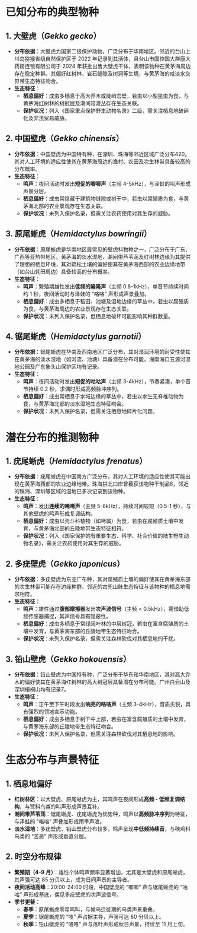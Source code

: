 # 已知分布的典型物种
## 1. 大壁虎（_Gekko gecko_）
- **分布依据**：大壁虎为国家二级保护动物，广泛分布于华南地区。邻近的台山上川岛猕猴省级自然保护区于 2022 年记录到其活体，且台山市国控国大群康大药房连锁有限公司于 2024 年获批出售大壁虎干体，表明该物种在黄茅海周边存在稳定种群。其偏好红树林、岩石缝隙及树洞等生境，与黄茅海的咸淡水交界带生态特征吻合。
- **生态特征**：
    - **栖息偏好**：成虫多栖息于高大乔木或陡峭岩壁，若虫以小型昆虫为食，与黄茅海红树林的树冠层及潮间带灌丛存在生态关联。
    - **保护状况**：列入《国家重点保护野生动物名录》二级，需关注栖息地破碎化及非法贸易威胁。
## 2. 中国壁虎（_Gekko chinensis_）
- **分布依据**：中国壁虎为中国特有种，在深圳、珠海等邻近区域广泛分布420。其对人工环境的适应性使其在黄茅海周边的渔村、农田及次生林带具备较高的分布概率。
- **生态特征**：
    - **鸣声**：夜间活动时发出**短促的唧唧声**（主频 4-5kHz），与泽蛙的叫声形成声景分层。
    - **栖息偏好**：成虫常隐藏于建筑物缝隙或树干中，若虫以腐殖质为食，与黄茅海北部的农业景观存在生态关联。
    - **保护状况**：未列入保护名录，但需关注农药使用对其生存的威胁。
## 3. 原尾蜥虎（_Hemidactylus bowringii_）
- **分布依据**：原尾蜥虎是华南地区最常见的壁虎科物种之一，广泛分布于广东、广西等亚热带地区。黄茅海的淡水湿地、潮间带芦苇荡及红树林边缘为其提供了理想的栖息环境，其对疏松土壤的偏好使其在黄茅海西部的农业边缘地带（如台山蚝田周边）具备较高的分布概率。
- **生态特征**：
    - **鸣声**：繁殖期雄性发出**低频的隆隆声**（主频 0.8-1kHz），单音节持续时间约 1 秒，夜间活动时与泽蛙的 “咯咯” 声形成声景叠加。
    - **栖息偏好**：成虫多栖息于稻田、池塘及湿地边缘的草丛中，若虫以腐殖质为食，与黄茅海周边的农业景观存在生态关联。
    - **保护状况**：未列入保护名录，但栖息地破坏可能影响其种群数量。
## 4. 锯尾蜥虎（_Hemidactylus garnotii_）
- **分布依据**：锯尾蜥虎在华南及西南地区广泛分布，其对湿润环境的耐受性使其在黄茅海的淡水湿地（如河流、池塘）具备潜在分布可能。海南海口五源河湿地公园及广东象头山保护区均有记录。
- **生态特征**：
    - **鸣声**：夜间活动时发出**短促的咕咕声**（主频 3-4kHz），节奏紧凑，单个音节持续 0.2 秒，求偶时形成高频脉冲序列。
    - **栖息偏好**：成虫常栖息于水域边缘的草丛中，若虫以水生无脊椎动物为食，与黄茅海北部的淡水湿地生态特征吻合。
    - **保护状况**：未列入保护名录，但需关注栖息地碎片化问题。
# 潜在分布的推测物种
## 1. 疣尾蜥虎（_Hemidactylus frenatus_）
- **分布依据**：疣尾蜥虎在中国南方广泛分布，其对人工环境的适应性使其可能出现在黄茅海西部的农业边缘地带。珠海拱北口岸曾截获该物种干制品6，邻近的珠海、深圳等区域的湿地已多次记录到该物种。
- **生态特征**：
    - **鸣声**：发出**连续的唏唏声**（主频 5-6kHz），持续时间较短（0.5-1 秒），与其他壁虎的鸣声形成复调结构。
    - **栖息偏好**：成虫以壳斗科植物（如栲属）为食，若虫在腐殖质土壤中发育，与黄茅海北部的丘陵地带生态特征相符。
    - **保护状况**：列入《国家保护的有重要生态、科学、社会价值的陆生野生动物名录》，需关注农药使用对其生存的威胁。
## 2. 多疣壁虎（_Gekko japonicus_）
- **分布依据**：多疣壁虎为东亚广布种，其对腐殖质土壤的偏好使其在黄茅海东部的次生林带可能存在边缘种群。邻近的古兜山脉生态特征与该物种的栖息地需求相符。
- **生态特征**：
    - **鸣声**：雄性通过**腹部摩擦器**发出**次声波信号**（主频 < 0.5kHz），需借助低频传感器捕捉，其声信号具有隐蔽性。
    - **栖息偏好**：成虫多栖息于常绿阔叶林的中层树冠，若虫在富含腐殖质的土壤中发育，与黄茅海东部的丘陵地带生态特征吻合。
    - **保护状况**：未列入保护名录，但需关注森林砍伐对其栖息地的干扰。
## 3. 铅山壁虎（_Gekko hokouensis_）
- **分布依据**：铅山壁虎为中国特有种，广泛分布于华东和华南地区，其对高大乔木的偏好使其在黄茅海红树林的高大树冠层具备潜在分布可能。广州白云山及深圳梧桐山均有记录7。
- **生态特征**：
    - **鸣声**：正午至下午时段发出**响亮的咯咯声**（主频 3-4kHz），音质尖锐，具有强烈的领地宣示功能。
    - **栖息偏好**：成虫多栖息于树干中上部，若虫在富含腐殖质的土壤中发育，与黄茅海东部的丘陵地带生态特征吻合。
    - **保护状况**：未列入保护名录，但需关注森林砍伐对其栖息地的影响。
# 生态分布与声景特征
## 1. 栖息地偏好
- **红树林区**：以大壁虎、原尾蜥虎为主，其鸣声在夜间形成**高频 - 低频复调结构**，与鹭科鸟类的叫声形成声景互补。
- **潮间带芦苇荡**：锯尾蜥虎、疣尾蜥虎为优势种，鸣声以**高频脉冲序列**为特征，与泽蛙的 “咯咯” 声叠加形成雨季声浪。
- **淡水湿地**：多疣壁虎、铅山壁虎分布较多，鸣声呈现**中低频持续音**，与秧鸡科鸟类的 “苦恶” 声形成垂直分层。
## 2. 时空分布规律
- **繁殖期（4-9 月）**：雄性个体鸣声频率显著增加，尤其是大壁虎和原尾蜥虎，其声强可达 85 分贝以上，成为日间声景的主导者。
- **夜间活动高峰**：20:00-24:00 时段，中国壁虎的 “唧唧” 声与锯尾蜥虎的 “咕咕” 声形成基底，偶见多疣壁虎的次声波信号。
- **季节更替**：
    - **春季**：原尾蜥虎零星鸣叫，与候鸟迁徙期的鸟类声景重叠。
    - **夏季**：锯尾蜥虎的 “吱” 声占据主导，声强可达 80 分贝以上。
    - **秋季**：铅山壁虎的 “咯咯” 声与落叶声形成秋日声景，持续至 11 月上旬。